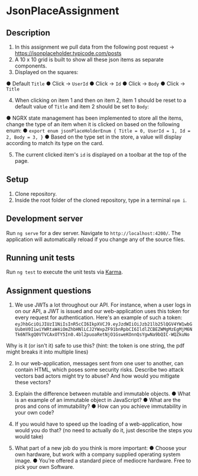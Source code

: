 # JsonPlaceAssignment

## Description

1. In this assignment we pull data from the following post request -> https://jsonplaceholder.typicode.com/posts
2. A 10 x 10 grid is built to show all these json items as separate components.
3. Displayed on the squares:

●  Default `Title`
●  Click -> `UserId`
●  Click -> `Id`
●  Click -> `Body`
●  Click -> `Title`

4. When clicking on item 1 and then on item 2, item 1 should be reset to a default value of `Title` and item 2 should be set to `Body`:

●  NGRX state management has been implemented to store all the items, change the type of an item when it is clicked on based on the following enum:
●  `export enum jsonPlaceHolderEnum {
  Title = 0,
  UserId = 1,
  Id = 2,
  Body = 3,
 }`
●  Based on the type set in the store, a value will display according to match its type on the card.

5. The current clicked item's `id` is displayed on a toolbar at the top of the page.

## Setup

1. Clone repository.
2. Inside the root folder of the cloned repository, type in a terminal `npm i`.

## Development server

Run `ng serve` for a dev server. Navigate to `http://localhost:4200/`. The application will automatically reload if you change any of the source files.

## Running unit tests

Run `ng test` to execute the unit tests via [Karma](https://karma-runner.github.io).

## Assignment questions

1. We use JWTs a lot throughout our API. For instance, when a user logs in on our API, a JWT is issued and our web-application uses this token for every
   request for authentication. Here's an example of such a token:
   `eyJhbGciOiJIUzI1NiIsInR5cCI6IkpXVCJ9.eyJzdWIiOiJzb21lb25lQGV4YW1wbGUubmV0IiwiYWRtaW4iOmZhbHNlLCJ2YWxpZF91bnRpbCI6IldlZCBEZWMgMzEgMjM6N
Tk6NTkgQ0VTVCAxOTY5In0.4bl2puoaRetNjO1GsweKOnnQsYgwNa9bQIC-WQZkuNo`

Why is it (or isn't it) safe to use this? (hint: the token is one string, the pdf might breaks it into multiple lines)

2. In our web-application, messages sent from one user to another, can contain HTML, which poses some security risks. Describe two attack vectors
   bad actors might try to abuse? And how would you mitigate these vectors?

3. Explain the difference between mutable and immutable objects.
   ● What is an example of an immutable object in JavaScript?
   ● What are the pros and cons of immutability?
   ● How can you achieve immutability in your own code?

4. If you would have to speed up the loading of a web-application, how would you do that? (no need to actually do it, just describe the steps you would
   take)
5. What part of a new job do you think is more important:
   ● Choose your own hardware, but work with a company supplied operating system image.
   ● You’re offered a standard piece of mediocre hardware. Free to pick your own Software.
